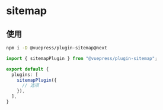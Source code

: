 # sitemap

<NpmBadge package="@vuepress/plugin-sitemap" />

## 使用

```bash
npm i -D @vuepress/plugin-sitemap@next
```

```ts title=".vuepress/config.ts"
import { sitemapPlugin } from "@vuepress/plugin-sitemap";

export default {
  plugins: [
    sitemapPlugin({
      // 选项
    }),
  ],
}
```
